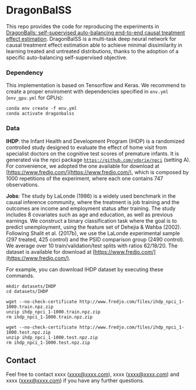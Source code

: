 # DragonBalSS
This repo provides the code for reproducing the experiments in [DragonBalls: self-supervised auto-balancing end-to-end  causal treatment effect estimation](). DragonBalSS is a multi-task deep neural network for causal treatment effect estimation able to achieve minimal dissimilarity in learning treated and untreated distributions, thanks to the adoption of a specific auto-balancing self-supervised objective. 

### Dependency

This implementation is based on Tensorflow and Keras. We recommend to create a proper enviroment with dependencies specified in ```env.yml``` (```env_gpu.yml``` for GPUs):

```
conda env create -f env.yml
conda activate dragonbalss
```

### Data

__IHDP__: the Infant Health and Development Program (IHDP) is a randomized controlled study designed to evaluate the effect of home visit from specialist doctors on the cognitive test scores of premature infants. It is generated via the npci package [`https://github.com/vdorie/npci`](https://github.com/vdorie/npci) (setting A). For convenience, we adopted the one available for download at [https://www.fredjo.com/](https://www.fredjo.com/), which is composed by 1000 repetitions of the experiment, where each one contains 747 observations. 

__Jobs__: The study by LaLonde (1986) is a widely used benchmark in the causal inference community, where the treatment is job training and the outcomes are income and employment status after training. The study includes 8 covariates such as age and education, as well as previous earnings. We construct a binary classification task where the goal is to predict unemployment, using the feature set of Dehejia & Wahba (2002). Following Shalit et al. (2017b), we use the LaLonde experimental sample (297 treated, 425 control) and the PSID comparison group (2490 control). We average over 10 train/validation/test splits with ratios 62/18/20. The dataset is
available for download at [https://www.fredjo.com/](https://www.fredjo.com/).

For example, you can download IHDP dataset by executing these commands. 

```
mkdir datasets/IHDP
cd datasets/IHDP

wget --no-check-certificate http://www.fredjo.com/files/ihdp_npci_1-1000.train.npz.zip
unzip ihdp_npci_1-1000.train.npz.zip
rm ihdp_npci_1-1000.train.npz.zip

wget --no-check-certificate http://www.fredjo.com/files/ihdp_npci_1-1000.test.npz.zip
unzip ihdp_npci_1-1000.test.npz.zip
rm ihdp_npci_1-1000.test.npz.zip
```

## Contact

Feel free to contact xxxx (xxxx@xxxx.com), xxxx (xxxx@xxxx.com) and xxxx (xxxx@xxxx.com) if you have any further questions.
